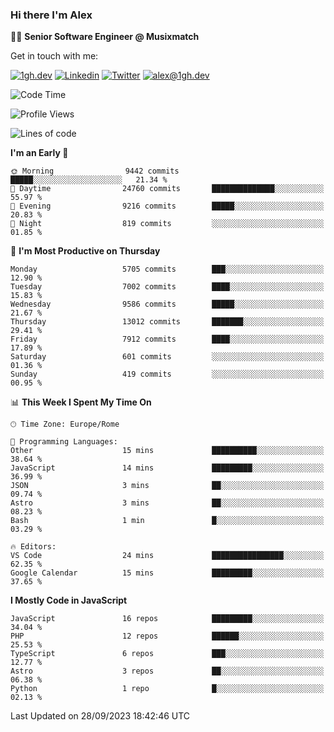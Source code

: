 ### Hi there I'm Alex

👨‍💻 __Senior Software Engineer @ Musixmatch__

Get in touch with me:

[![1gh.dev](https://img.shields.io/static/v1?label=1gh.dev&message=%20&color=red&logo=&style=flat-square&logoColor=white)](https://www.1gh.dev/)
[![Linkedin](https://img.shields.io/static/v1?label=Linkedin&message=%20&color=blue&logo=Linkedin&style=flat-square&logoColor=white)](https://linkedin.com/in/alexghirelli)
[![Twitter](https://img.shields.io/static/v1?label=Twitter&message=%20&color=blue&logo=Twitter&style=flat-square&logoColor=white)](https://twitter.com/alexGhirelli)
[![alex@1gh.dev](https://img.shields.io/static/v1?label=alex@1gh.dev&message=%20&color=red&logo=gmail&style=flat-square&logoColor=white)](mailto:alex@1gh.dev)

<!--START_SECTION:waka-->
![Code Time](http://img.shields.io/badge/Code%20Time-7%2C569%20hrs%2055%20mins-blue)

![Profile Views](http://img.shields.io/badge/Profile%20Views-0-blue)

![Lines of code](https://img.shields.io/badge/From%20Hello%20World%20I%27ve%20Written-121.6%20million%20lines%20of%20code-blue)

**I'm an Early 🐤** 

```text
🌞 Morning                9442 commits        █████░░░░░░░░░░░░░░░░░░░░   21.34 % 
🌆 Daytime                24760 commits       ██████████████░░░░░░░░░░░   55.97 % 
🌃 Evening                9216 commits        █████░░░░░░░░░░░░░░░░░░░░   20.83 % 
🌙 Night                  819 commits         ░░░░░░░░░░░░░░░░░░░░░░░░░   01.85 % 
```
📅 **I'm Most Productive on Thursday** 

```text
Monday                   5705 commits        ███░░░░░░░░░░░░░░░░░░░░░░   12.90 % 
Tuesday                  7002 commits        ████░░░░░░░░░░░░░░░░░░░░░   15.83 % 
Wednesday                9586 commits        █████░░░░░░░░░░░░░░░░░░░░   21.67 % 
Thursday                 13012 commits       ███████░░░░░░░░░░░░░░░░░░   29.41 % 
Friday                   7912 commits        ████░░░░░░░░░░░░░░░░░░░░░   17.89 % 
Saturday                 601 commits         ░░░░░░░░░░░░░░░░░░░░░░░░░   01.36 % 
Sunday                   419 commits         ░░░░░░░░░░░░░░░░░░░░░░░░░   00.95 % 
```


📊 **This Week I Spent My Time On** 

```text
🕑︎ Time Zone: Europe/Rome

💬 Programming Languages: 
Other                    15 mins             ██████████░░░░░░░░░░░░░░░   38.64 % 
JavaScript               14 mins             █████████░░░░░░░░░░░░░░░░   36.99 % 
JSON                     3 mins              ██░░░░░░░░░░░░░░░░░░░░░░░   09.74 % 
Astro                    3 mins              ██░░░░░░░░░░░░░░░░░░░░░░░   08.23 % 
Bash                     1 min               █░░░░░░░░░░░░░░░░░░░░░░░░   03.29 % 

🔥 Editors: 
VS Code                  24 mins             ████████████████░░░░░░░░░   62.35 % 
Google Calendar          15 mins             █████████░░░░░░░░░░░░░░░░   37.65 % 
```

**I Mostly Code in JavaScript** 

```text
JavaScript               16 repos            █████████░░░░░░░░░░░░░░░░   34.04 % 
PHP                      12 repos            ██████░░░░░░░░░░░░░░░░░░░   25.53 % 
TypeScript               6 repos             ███░░░░░░░░░░░░░░░░░░░░░░   12.77 % 
Astro                    3 repos             ██░░░░░░░░░░░░░░░░░░░░░░░   06.38 % 
Python                   1 repo              █░░░░░░░░░░░░░░░░░░░░░░░░   02.13 % 
```




 Last Updated on 28/09/2023 18:42:46 UTC
<!--END_SECTION:waka-->
